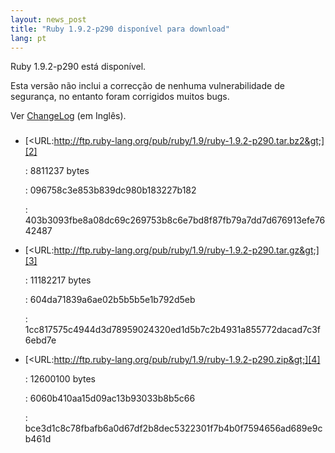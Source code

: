 ```yaml
---
layout: news_post
title: "Ruby 1.9.2-p290 disponível para download"
lang: pt
---
```


Ruby 1.9.2-p290 está disponível.

Esta versão não inclui a correcção de nenhuma vulnerabilidade de
segurança, no entanto foram corrigidos muitos bugs.

Ver [ChangeLog][1] (em Inglês).

### 

* [&lt;URL:http://ftp.ruby-lang.org/pub/ruby/1.9/ruby-1.9.2-p290.tar.bz2&gt;][2]
  
  : 8811237 bytes
  
  
  : 096758c3e853b839dc980b183227b182
  
  
  : 403b3093fbe8a08dc69c269753b8c6e7bd8f87fb79a7dd7d676913efe7642487

* [&lt;URL:http://ftp.ruby-lang.org/pub/ruby/1.9/ruby-1.9.2-p290.tar.gz&gt;][3]
  
  : 11182217 bytes
  
  
  : 604da71839a6ae02b5b5b5e1b792d5eb
  
  
  : 1cc817575c4944d3d78959024320ed1d5b7c2b4931a855772dacad7c3f6ebd7e

* [&lt;URL:http://ftp.ruby-lang.org/pub/ruby/1.9/ruby-1.9.2-p290.zip&gt;][4]
  
  : 12600100 bytes
  
  
  : 6060b410aa15d09ac13b93033b8b5c66
  
  
  : bce3d1c8c78fbafb6a0d67df2b8dec5322301f7b4b0f7594656ad689e9cb461d



[1]: http://svn.ruby-lang.org/repos/ruby/tags/v1_9_2_290/ChangeLog 
[2]: http://ftp.ruby-lang.org/pub/ruby/1.9/ruby-1.9.2-p290.tar.bz2 
[3]: http://ftp.ruby-lang.org/pub/ruby/1.9/ruby-1.9.2-p290.tar.gz 
[4]: http://ftp.ruby-lang.org/pub/ruby/1.9/ruby-1.9.2-p290.zip 
